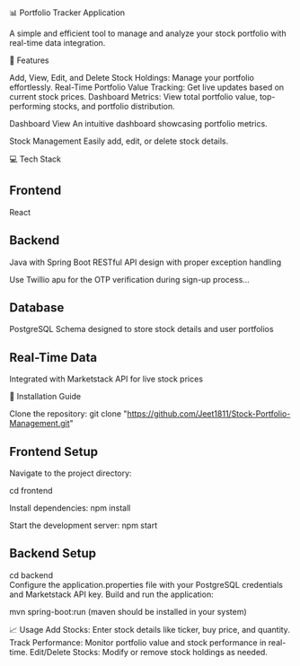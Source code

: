 📊 Portfolio Tracker Application

A simple and efficient tool to manage and analyze your stock portfolio with real-time data integration.

🌟 Features

Add, View, Edit, and Delete Stock Holdings: Manage your portfolio effortlessly.
Real-Time Portfolio Value Tracking: Get live updates based on current stock prices.
Dashboard Metrics: View total portfolio value, top-performing stocks, and portfolio distribution.


Dashboard View
An intuitive dashboard showcasing portfolio metrics.

Stock Management
Easily add, edit, or delete stock details.


💻 Tech Stack
## Frontend
React

## Backend
Java with Spring Boot
RESTful API design with proper exception handling

Use Twillio apu for the OTP verification during sign-up process...

## Database
PostgreSQL
Schema designed to store stock details and user portfolios

## Real-Time Data
Integrated with Marketstack API for live stock prices


📘 Installation Guide

Clone the repository:
git clone "https://github.com/Jeet1811/Stock-Portfolio-Management.git"

## Frontend Setup

Navigate to the project directory:

cd frontend

Install dependencies:
npm install  

Start the development server:
npm start  

## Backend Setup

cd backend  
Configure the application.properties file with your PostgreSQL credentials and Marketstack API key.
Build and run the application:

mvn spring-boot:run 
(maven should be installed in your system)

📈 Usage
Add Stocks: Enter stock details like ticker, buy price, and quantity.
Track Performance: Monitor portfolio value and stock performance in real-time.
Edit/Delete Stocks: Modify or remove stock holdings as needed.
